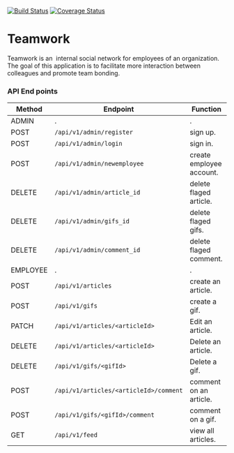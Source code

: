 [![Build Status](https://travis-ci.com/bmugenya/Teamwork.svg?branch=develop)](https://travis-ci.com/bmugenya/Teamwork)          [![Coverage Status](https://coveralls.io/repos/github/bmugenya/Teamwork/badge.svg?branch=develop)](https://coveralls.io/github/bmugenya/Teamwork?branch=develop)

# Teamwork
Teamwork is an ​ internal social network for employees of an organization. The goal of this application is to facilitate more interaction between colleagues and promote team bonding.


### API End points
Method | Endpoint | Function |
| ------ | -------------| --------------- |
|ADMIN| . |   .   |
|POST| `/api/v1/admin/register` | sign up. |
|POST| `/api/v1/admin/login` | sign in. |
|POST| `/api/v1/admin/newemployee` | create employee account. |
|DELETE| `/api/v1/admin/article_id` | delete flaged article. |
|DELETE| `/api/v1/admin/gifs_id` | delete flaged gifs. |
|DELETE| `/api/v1/admin/comment_id` | delete flaged comment. |
|EMPLOYEE| . |   .   |
|POST| `/api/v1/articles` | create an article. |
|POST| `/api/v1/gifs` | create a gif. |
|PATCH| `/api/v1/articles/<articleId>` | Edit an article. |
|DELETE| `/api/v1/articles/<articleId>` | Delete an article. |
|DELETE| `/api/v1/gifs/<gifId>` | Delete a gif. |
|POST| `/api/v1/articles/<articleId>/comment` | comment on an article. |
|POST| `/api/v1/gifs/<gifId>/comment` | comment on a gif. |
|GET| `/api/v1/feed` | view all articles. |

